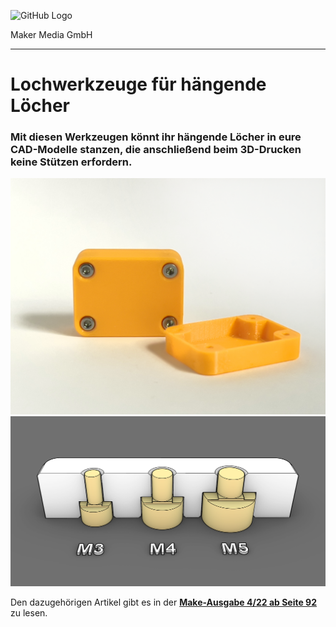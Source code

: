 ![GitHub Logo](http://www.heise.de/make/icons/make_logo.png)

Maker Media GmbH
*** 

# Lochwerkzeuge für hängende Löcher

### Mit diesen Werkzeugen könnt ihr hängende Löcher in eure CAD-Modelle stanzen, die anschließend beim 3D-Drucken keine Stützen erfordern.

![Picture](https://github.com/MakeMagazinDE/Lochwerkzeuge/blob/main/ghBanner.png)
![Picture](https://github.com/MakeMagazinDE/Lochwerkzeuge/blob/main/12_b.png)

Den dazugehörigen Artikel gibt es in der **[Make-Ausgabe 4/22 ab Seite 92](https://www.heise.de/select/make/2022/4/2218007274793818044)** zu lesen. 
